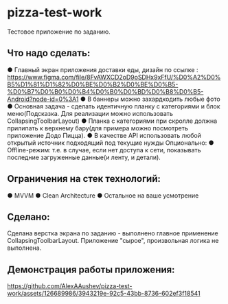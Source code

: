 # pizza-test-work
Тестовое приложение по заданию.

## Что надо сделать:
●	Главный экран приложения доставки еды, дизайн по ссылке : 
https://www.figma.com/file/8FvAWXCD2oD9oSDHx9xFfU/%D0%A2%D0%B5%D1%81%D1%82%D0%BE%D0%B2%D0%BE%D0%B5-%D0%B7%D0%B0%D0%B4%D0%B0%D0%BD%D0%B8%D0%B5-Android?node-id=0%3A1
●	В баннеры можно захардкодить любые фото
●	Основная задача - сделать идентичную планку с категориями и блок меню(Подсказка. Для реализации можно использовать CollapsingToolbarLayout)
●	Планка с категориями при скролле должна прилипать к верхнему бару(для примера можно посмотреть приложение Додо Пицца).
●	В качестве API использовать любой открытый источник подходящий под текущие нужды
Опционально:
●	Offline-режим: т.е. в случае, если нет доступа к сети, показывать последние загруженные данные(и ленту, и детали).

## Ограничения на стек технологий:
●	MVVM
●	Clean Architecture
●	Остальное на ваше усмотрение

## Сделано: 
Сделана верстка экрана по заданию - выполнено главное применение CollapsingToolbarLayout.
Приложение "сырое", произвольная логика не выполнена.

## Демонстрация работы приложения:

https://github.com/AlexAAushev/pizza-test-work/assets/126689986/3943219e-92c5-43bb-8736-602ef3f18541
